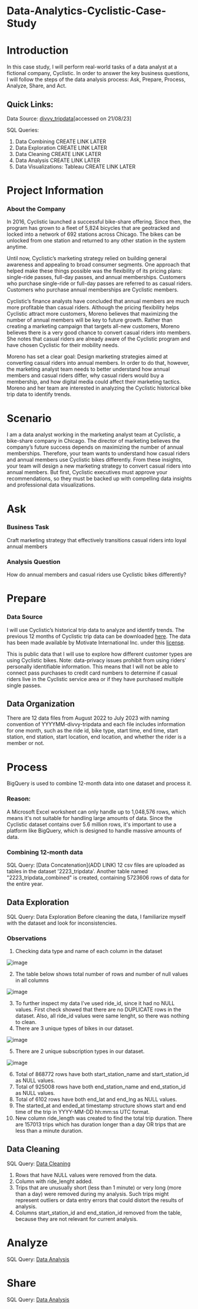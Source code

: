 # Data-Analytics-Cyclistic-Case-Study

# Introduction
In this case study, I will perform real-world tasks of a data analyst at a fictional company, Cyclistic. In order to answer the key business questions, I will follow the steps of the data analysis process: Ask, Prepare, Process, Analyze, Share, and Act.

## Quick Links:
Data Source: [divvy_tripdata](https://divvy-tripdata.s3.amazonaws.com/index.html)[accessed on 21/08/23]

SQL Queries:
01. Data Combining CREATE LINK LATER
02. Data Exploration CREATE LINK LATER
03. Data Cleaning CREATE LINK LATER
04. Data Analysis CREATE LINK LATER
05. Data Visualizations: Tableau CREATE LINK LATER

# Project Information
### About the Company
In 2016, Cyclistic launched a successful bike-share offering. Since then, the program has grown to a fleet of 5,824 bicycles that are geotracked and locked into a network of 692 stations across Chicago. The bikes can be unlocked from one station and returned to any other station in the system anytime.

Until now, Cyclistic’s marketing strategy relied on building general awareness and appealing to broad consumer segments. One approach that helped make these things possible was the flexibility of its pricing plans: single-ride passes, full-day passes, and annual memberships. Customers who purchase single-ride or full-day passes are referred to as casual riders. Customers who purchase annual memberships are Cyclistic members.

Cyclistic’s finance analysts have concluded that annual members are much more profitable than casual riders. Although the pricing flexibility helps Cyclistic attract more customers, Moreno believes that maximizing the number of annual members will be key to future growth. Rather than creating a marketing campaign that targets all-new customers, Moreno believes there is a very good chance to convert casual riders into members. She notes that casual riders are already aware of the Cyclistic program and have chosen Cyclistic for their mobility needs.

Moreno has set a clear goal: Design marketing strategies aimed at converting casual riders into annual members. In order to do that, however, the marketing analyst team needs to better understand how annual members and casual riders differ, why casual riders would buy a membership, and how digital media could affect their marketing tactics. Moreno and her team are interested in analyzing the Cyclistic historical bike trip data to identify trends.

# Scenario
I am a data analyst working in the marketing analyst team at Cyclistic, a bike-share company in Chicago. The director of marketing believes the company’s future success depends on maximizing the number of annual memberships. Therefore, your team wants to understand how casual riders and annual members use Cyclistic bikes differently. From these insights, your team will design a new marketing strategy to convert casual riders into annual members. But first, Cyclistic executives must approve your recommendations, so they must be backed up with compelling data insights and professional data visualizations.

# Ask
### Business Task
Craft marketing strategy that effectively transitions casual riders into loyal annual members

### Analysis Question
How do annual members and casual riders use Cyclistic bikes differently?

# Prepare
### Data Source 
I will use Cyclistic’s historical trip data to analyze and identify trends. The previous 12 months of Cyclistic trip data can be downloaded [here](https://divvy-tripdata.s3.amazonaws.com/index.html). The data has been made available by Motivate International Inc. under this [license](https://ride.divvybikes.com/data-license-agreement).

This is public data that I will use to explore how different customer types are using Cyclistic bikes. Note: data-privacy issues prohibit from using riders’ personally identifiable information. This means that I will not be able to connect pass purchases to credit card numbers to determine if casual riders live in the Cyclistic service area or if they have purchased multiple single passes.

## Data Organization
There are 12 data files from August 2022 to July 2023 with naming convention of YYYYMM-divvy-tripdata and each file includes information for one month, such as the ride id, bike type, start time, end time, start station, end station, start location, end location, and whether the rider is a member or not.

# Process
BigQuery is used to combine 12-month data into one dataset and process it.

### Reason:
A Microsoft Excel worksheet can only handle up to 1,048,576 rows, which means it's not suitable for handling large amounts of data. Since the Cyclistic dataset contains over 5.6 million rows, it's important to use a platform like BigQuery, which is designed to handle massive amounts of data.

### Combining 12-month data
SQL Query: [Data Concatenation](ADD LINK)
12 csv files are uploaded as tables in the dataset '2223_tripdata'. Another table named "2223_tripdata_combined" is created, containing 5723606 rows of data for the entire year.

## Data Exploration
SQL Query: Data Exploration
Before cleaning the data, I familiarize myself with the dataset and look for inconsistencies.

### Observations
1. Checking data type and name of each column in the dataset

![image](https://github.com/GytisGrig/Data-Analytics-Cyclistic-Case-Study/blob/main/Column%20Names%20and%20Data%20Types.png)
   
2. The table below shows total number of rows and number of null values in all columns

![image](https://github.com/GytisGrig/Data-Analytics-Cyclistic-Case-Study/blob/main/Number%20of%20NULLs.png)

3. To further inspect my data I've used ride_id, since it had no NULL values. First check showed that there are no DUPLICATE rows in the dataset. Also, all ride_id values were same lenght, so there was nothing to clean.
4. There are 3 unique types of bikes in our dataset.

![image](https://github.com/GytisGrig/Data-Analytics-Cyclistic-Case-Study/blob/main/Ride%20types.png)

5. There are 2 unique subscription types in our dataset.

![image](https://github.com/GytisGrig/Data-Analytics-Cyclistic-Case-Study/blob/main/Subscription%20types.png)

6. Total of 868772 rows have both start_station_name and start_station_id as NULL values.
7. Total of 925008 rows have both end_station_name and end_station_id as NULL values.
8. Total of 6102 rows have both end_lat and end_lng as NULL values.
9. The started_at and ended_at timestamp structure shows start and end time of the trip in YYYY-MM-DD hh:mm:ss UTC format.
10. New column ride_length was created to find the total trip duration. There are 157013 trips which has duration longer than a day OR trips that are less than a minute duration.

## Data Cleaning

SQL Query: [Data Cleaning](LINK)

1. Rows that have NULL values were removed from the data.
2. Column with ride_lenght added.
3. Trips that are unusually short (less than 1 minute) or very long (more than a day) were removed during my analysis. Such trips might represent outliers or data entry errors that could distort the results of analysis.
4. Columns start_station_id and end_station_id removed from the table, because they are not relevant for current analysis.

# Analyze

SQL Query: [Data Analysis](LINK)

# Share

SQL Query: [Data Analysis](LINK)

